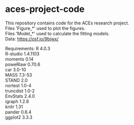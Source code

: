 # aces-project-code
This repository contains code for the ACEs research project.    
Files 'Figure_\*' used to plot the figures.  
Files 'Model_\*' used to calculate the fitting models.  
Data: https://osf.io/9bjwx/    


Requirements: 
R 4.0.3  
R-studio 1.4.1103  
moments 0.14  
poweRlaw 0.70.6  
car 3.0-10  
MASS 7.3-53  
STAND 2.0  
nortest 1.0-4  
truncdist 1.0-2  
EnvStats 2.4.0   
igraph 1.2.6  
knitr 1.31  
pander 0.6.4  
ggplot2 3.3.3  
